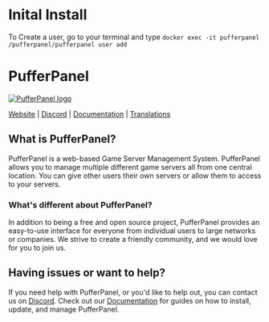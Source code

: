 # Inital Install
To Create a user, go to your terminal and type `docker exec -it pufferpanel /pufferpanel/pufferpanel user add`

# PufferPanel
[![PufferPanel logo](https://camo.githubusercontent.com/09d14358e016cdc9283b0a55c259a97a5dca49dd9bff0c1df5230eeb0115cad2/687474703a2f2f692e696d6775722e636f6d2f594379384d64322e706e67 "PufferPanel")](https://pufferpanel.com)

[Website](https://pufferpanel.com) | [Discord](https://discord.gg/v8dz49e) | [Documentation](https://docs.pufferpanel.com/) | [Translations](https://crowdin.com/project/pufferpanel)

## [](https://github.com/PufferPanel/PufferPanel#pufferpanel---#what-is-pufferpanel)What is PufferPanel?

PufferPanel is a web-based Game Server Management System. PufferPanel allows you to manage multiple different game servers all from one central location. You can give other users their own servers or allow them to access to your servers.



### [](https://github.com/PufferPanel/PufferPanel#pufferpanel---#whats-different-about-pufferpanel)What's different about PufferPanel?

In addition to being a free and open source project, PufferPanel provides an easy-to-use interface for everyone from individual users to large networks or companies. We strive to create a friendly community, and we would love for you to join us.

## [](https://github.com/PufferPanel/PufferPanel#pufferpanel---#having-issues-or-want-to-help)Having issues or want to help?

If you need help with PufferPanel, or you'd like to help out, you can contact us on [Discord](https://discord.gg/v8dz49e). Check out our [Documentation](https://docs.pufferpanel.com/) for guides on how to install, update, and manage PufferPanel.